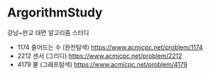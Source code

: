 # ArgorithmStudy
강남~판교 대면 알고리즘 스터디


- 1174 줄어드는 수 (완전탐색) https://www.acmicpc.net/problem/1174
- 2212 센서 (그리디) https://www.acmicpc.net/problem/2212
- 4179 불 (그래프탐색) https://www.acmicpc.net/problem/4179
